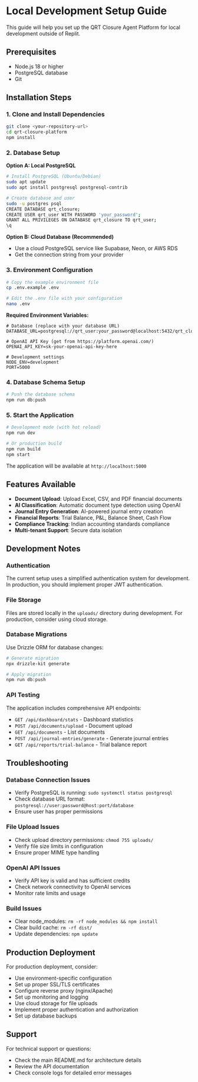 # Local Development Setup Guide

This guide will help you set up the QRT Closure Agent Platform for local development outside of Replit.

## Prerequisites

- Node.js 18 or higher
- PostgreSQL database
- Git

## Installation Steps

### 1. Clone and Install Dependencies

```bash
git clone <your-repository-url>
cd qrt-closure-platform
npm install
```

### 2. Database Setup

**Option A: Local PostgreSQL**
```bash
# Install PostgreSQL (Ubuntu/Debian)
sudo apt update
sudo apt install postgresql postgresql-contrib

# Create database and user
sudo -u postgres psql
CREATE DATABASE qrt_closure;
CREATE USER qrt_user WITH PASSWORD 'your_password';
GRANT ALL PRIVILEGES ON DATABASE qrt_closure TO qrt_user;
\q
```

**Option B: Cloud Database (Recommended)**
- Use a cloud PostgreSQL service like Supabase, Neon, or AWS RDS
- Get the connection string from your provider

### 3. Environment Configuration

```bash
# Copy the example environment file
cp .env.example .env

# Edit the .env file with your configuration
nano .env
```

**Required Environment Variables:**
```env
# Database (replace with your database URL)
DATABASE_URL=postgresql://qrt_user:your_password@localhost:5432/qrt_closure

# OpenAI API Key (get from https://platform.openai.com/)
OPENAI_API_KEY=sk-your-openai-api-key-here

# Development settings
NODE_ENV=development
PORT=5000
```

### 4. Database Schema Setup

```bash
# Push the database schema
npm run db:push
```

### 5. Start the Application

```bash
# Development mode (with hot reload)
npm run dev

# Or production build
npm run build
npm start
```

The application will be available at `http://localhost:5000`

## Features Available

- **Document Upload**: Upload Excel, CSV, and PDF financial documents
- **AI Classification**: Automatic document type detection using OpenAI
- **Journal Entry Generation**: AI-powered journal entry creation
- **Financial Reports**: Trial Balance, P&L, Balance Sheet, Cash Flow
- **Compliance Tracking**: Indian accounting standards compliance
- **Multi-tenant Support**: Secure data isolation

## Development Notes

### Authentication
The current setup uses a simplified authentication system for development. In production, you should implement proper JWT authentication.

### File Storage
Files are stored locally in the `uploads/` directory during development. For production, consider using cloud storage.

### Database Migrations
Use Drizzle ORM for database changes:
```bash
# Generate migration
npx drizzle-kit generate

# Apply migration
npm run db:push
```

### API Testing
The application includes comprehensive API endpoints:
- `GET /api/dashboard/stats` - Dashboard statistics
- `POST /api/documents/upload` - Document upload
- `GET /api/documents` - List documents
- `POST /api/journal-entries/generate` - Generate journal entries
- `GET /api/reports/trial-balance` - Trial balance report

## Troubleshooting

### Database Connection Issues
- Verify PostgreSQL is running: `sudo systemctl status postgresql`
- Check database URL format: `postgresql://user:password@host:port/database`
- Ensure user has proper permissions

### File Upload Issues
- Check upload directory permissions: `chmod 755 uploads/`
- Verify file size limits in configuration
- Ensure proper MIME type handling

### OpenAI API Issues
- Verify API key is valid and has sufficient credits
- Check network connectivity to OpenAI services
- Monitor rate limits and usage

### Build Issues
- Clear node_modules: `rm -rf node_modules && npm install`
- Clear build cache: `rm -rf dist/`
- Update dependencies: `npm update`

## Production Deployment

For production deployment, consider:
- Use environment-specific configuration
- Set up proper SSL/TLS certificates
- Configure reverse proxy (nginx/Apache)
- Set up monitoring and logging
- Use cloud storage for file uploads
- Implement proper authentication and authorization
- Set up database backups

## Support

For technical support or questions:
- Check the main README.md for architecture details
- Review the API documentation
- Check console logs for detailed error messages